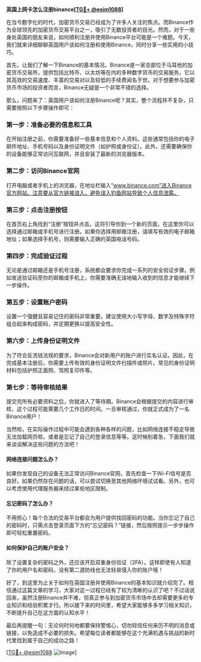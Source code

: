 **英国上网卡怎么注册binance[[TG💪+ @esim1088](https://t.me/s/esim1088)]**

在当今数字化的时代，加密货币交易已经成为了许多人关注的焦点。而Binance作为全球领先的加密货币交易平台之一，吸引了无数投资者的目光。然而，对于一些身处英国的朋友来说，如何顺利注册并使用Binance平台可能是一个难题。今天，我们就来详细聊聊英国用户该如何注册和使用Binance，同时分享一些实用的小技巧。

首先，让我们了解一下Binance的基本情况。Binance是一家总部位于马耳他的加密货币交易所，提供包括比特币、以太坊等在内的多种数字货币的交易服务。它以其高效的交易速度、丰富的交易对以及较低的手续费闻名于世。对于想要参与加密货币市场的投资者而言，Binance无疑是一个非常不错的选择。

那么，问题来了：英国用户该如何注册Binance呢？其实，整个流程并不复杂，只需要按照以下步骤操作即可：

### 第一步：准备必要的信息和工具

在开始注册之前，你需要准备好一些基本信息和个人资料。这些通常包括你的电子邮件地址、手机号码以及身份证明文件（如护照或身份证）。此外，还需要确保你的设备能够正常访问互联网，并且安装了最新的浏览器版本。

### 第二步：访问Binance官网

打开电脑或者手机上的浏览器，在地址栏输入“www.binance.com”进入Binance官方网站。注意要从官方链接进入，避免误入钓鱼网站导致个人信息泄露。

### 第三步：点击注册按钮

在首页右上角找到“注册”按钮并点击。这将引导你到一个新的页面，在这里你可以选择通过邮箱或手机号进行注册。如果你选择用邮箱注册，请填写有效的电子邮箱地址；如果选择手机号，则需要输入正确的英国电话号码。

### 第四步：完成验证过程

无论是通过邮箱还是手机号注册，系统都会要求你完成一系列的安全验证步骤。例如发送验证码至你的邮箱或手机上，你需要准确无误地输入收到的信息才能继续下一步操作。

### 第五步：设置账户密码

设置一个强健且容易记住的密码非常重要。建议使用大小写字母、数字及特殊字符组合起来构成密码，并定期更换以提高安全性。

### 第六步：上传身份证明文件

为了符合反洗钱法规的要求，Binance会对新用户的账户进行实名认证。因此，在完成基本注册后，你需要上传有效的身份证明文件扫描件或照片。常见的身份证明材料包括护照正面照、驾照复印件等。

### 第七步：等待审核结果

提交完所有必要资料之后，你就进入了等待期。Binance会根据提交的内容进行审核，这个过程可能需要几个工作日的时间。一旦审核通过，你就正式成为了一名Binance用户！

当然啦，在实际操作过程中可能会遇到各种各样的问题，比如网络连接不稳定导致无法加载网页啦，或者是忘记了自己的登录信息等等。这时候别着急，下面我们就来谈谈解决这些问题的方法吧！

#### 网络连接问题怎么办？

如果你发现自己的设备无法正常访问Binance官网，首先检查一下Wi-Fi信号是否良好。如果仍然存在问题的话，可以尝试切换至其他网络环境试试看。另外，也可以考虑使用代理服务器来绕过某些地区限制。

#### 忘记密码了怎么办？

不用担心！每个合法的交易平台都会为用户提供找回密码的功能。当你忘记了自己的密码时，只需点击登录页面下方的“忘记密码？”链接，然后按照提示一步步操作即可轻松重置密码。

#### 如何保护自己的账户安全？

除了设置复杂的密码之外，还应该开启双重身份验证（2FA）。这样即使有人知道了你的用户名和密码，没有第二道防线也无法轻易侵入你的账户哦！

好了，到这里为止关于如何在英国注册并使用Binance的基本知识就介绍完了。相信通过这篇文章的学习，大家对这一过程已经有了较为清晰的认识了吧？不过话说回来，虽然注册Binance并不难，但真正参与到加密货币市场中去却需要更多的专业知识和经验积累才行。所以接下来的时间里，希望大家能够多多学习相关知识，不断提升自己在这方面的认知水平！

最后再提醒一句：无论何时何地都要保持警惕心，切勿轻信任何来历不明的消息或链接，以免造成不必要的损失。希望每位读者都能够在这个充满机遇与挑战的新时代里找到属于自己的成功之路！

[[TG💪+ @esim1088](https://t.me/s/esim1088) ![Image](https://i.postimg.cc/4NQfJmqS/Snipaste-2025-05-13-00-14-12.png)]